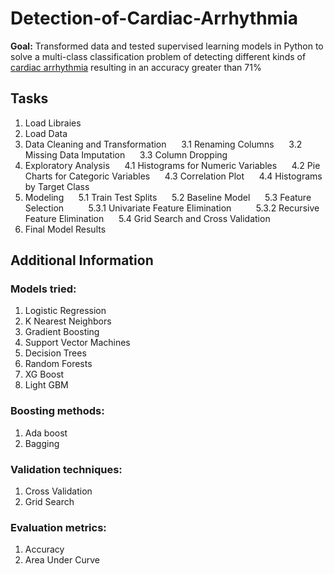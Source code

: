 # Detection-of-Cardiac-Arrhythmia

**Goal:** Transformed data and tested supervised learning models in Python to solve a multi-class classification problem of detecting different kinds of [cardiac arrhythmia](https://archive.ics.uci.edu/ml/datasets/arrhythmia) resulting in an accuracy greater than 71%

## Tasks
1. Load Libraies
2. Load Data
3. Data Cleaning and Transformation 
&nbsp;&nbsp;&nbsp;&nbsp;    3.1 Renaming Columns 
&nbsp;&nbsp;&nbsp;&nbsp;    3.2 Missing Data Imputation 
&nbsp;&nbsp;&nbsp;&nbsp;    3.3 Column Dropping 
4. Exploratory Analysis
&nbsp;&nbsp;&nbsp;&nbsp;   4.1 Histograms for Numeric Variables
&nbsp;&nbsp;&nbsp;&nbsp;   4.2 Pie Charts for Categoric Variables
&nbsp;&nbsp;&nbsp;&nbsp;   4.3 Correlation Plot 
&nbsp;&nbsp;&nbsp;&nbsp;   4.4 Histograms by Target Class
5. Modeling
&nbsp;&nbsp;&nbsp;&nbsp;    5.1 Train Test Splits
&nbsp;&nbsp;&nbsp;&nbsp;    5.2 Baseline Model
&nbsp;&nbsp;&nbsp;&nbsp;    5.3 Feature Selection
&nbsp;&nbsp;&nbsp;&nbsp;&nbsp;&nbsp;&nbsp;&nbsp;      5.3.1 Univariate Feature Elimination
&nbsp;&nbsp;&nbsp;&nbsp;&nbsp;&nbsp;&nbsp;&nbsp;      5.3.2 Recursive Feature Elimination
&nbsp;&nbsp;&nbsp;&nbsp;    5.4 Grid Search and Cross Validation
6. Final Model Results

## Additional Information

### Models tried:
1. Logistic Regression
2. K Nearest Neighbors
3. Gradient Boosting
4. Support Vector Machines
5. Decision Trees
6. Random Forests
7. XG Boost
8. Light GBM

### Boosting methods:
1. Ada boost
2. Bagging

### Validation techniques:
1. Cross Validation
2. Grid Search

### Evaluation metrics:
1. Accuracy
2. Area Under Curve

